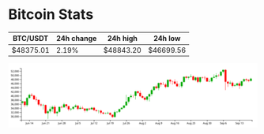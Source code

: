 # Bitcoin Stats

BTC/USDT|24h change|24h high|24h low|
|---|---|---|---|
|$48375.01|2.19%|$48843.20|$46699.56|

<img src="./chart.svg">
